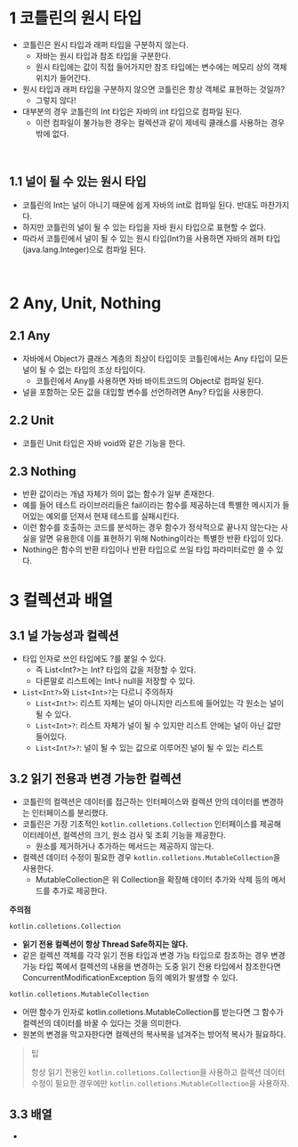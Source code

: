 # 1 코틀린의 원시 타입

- 코틀린은 원시 타입과 래퍼 타입을 구분하지 않는다.
	- 자바는 원시 타입과 참조 타입을 구분한다.
	- 원시 타입에는 값이 직접 들어가지만 참조 타입에는 변수에는 메모리 상의 객체 위치가 들어간다.
- 원시 타입과 래퍼 타입을 구분하지 않으면 코틀린은 항상 객체로 표현하는 것일까?
	- 그렇지 않다!
- 대부분의 경우 코틀린의 Int 타입은 자바의 int 타입으로 컴파일 된다.
	- 이런 컴파일이 불가능한 경우는 컬렉션과 같이 제네릭 클래스를 사용하는 경우 밖에 없다.

<br>

## 1.1 널이 될 수 있는 원시 타입

- 코틀린의 Int는 널이 아니기 때문에 쉽게 자바의 int로 컴파일 된다. 반대도 마찬가지다.
- 하지만 코틀린의 널이 될 수 있는 타입을 자바 원시 타입으로 표현할 수 없다.
- 따라서 코틀린에서 널이 될 수 있는 원시 타입(Int?)을 사용하면 자바의 래퍼 타입(java.lang.Integer)으로 컴파일 된다.

<br>

# 2 Any, Unit, Nothing

## 2.1 Any

- 자바에서 Object가 클래스 계층의 최상이 타입이듯 코틀린에서는 Any 타입이 모든 널이 될 수 없는 타입의 조상 타입이다.
	- 코틀린에서 Any를 사용하면 자바 바이트코드의 Object로 컴파일 된다.
- 널을 포함하는 모든 값을 대입할 변수를 선언하려면 Any? 타입을 사용한다.



## 2.2 Unit

- 코틀린 Unit 타입은 자바 void와 같은 기능을 한다.



## 2.3 Nothing

- 반환 값이라는 개념 자체가 의미 없는 함수가 일부 존재한다.
- 예를 들어 테스트 라이브러리들은 fail이라는 함수를 제공하는데 특별한 메시지가 들어있는 예외를 던져서 현재 테스트를 실패시킨다.
- 이런 함수를 호출하는 코드를 분석하는 경우 함수가 정삭적으로 끝나지 않는다는 사실을 알면 유용한데 이를 표현하기 위해 Nothing이라는 특별한 반환 타입이 있다.
- Nothing은 함수의 반환 타입이나 반환 타입으로 쓰일 타입 파라미터로만 쓸 수 있다.



# 3 컬렉션과 배열



## 3.1 널 가능성과 컬렉션

- 타입 인자로 쓰인 타입에도 ?를 붙일 수 있다.
	- 즉 List<Int?>는 Int? 타입의 값을 저장할 수 있다.
	- 다른말로 리스트에는 Int나 null을 저장할 수 있다.
- `List<Int?>`와 `List<Int>?`는 다르니 주의하자
	- `List<Int?>`: 리스트 자체는 널이 아니지만 리스트에 들어있는 각 원소는 널이 될 수 있다.
	- `List<Int>?`: 리스트 자체가 널이 될 수 있지만 리스트 안에는 널이 아닌 값만 들어있다.
	- `List<Int?>?`: 널이 될 수 있는 값으로 이루어진 널이 될 수 있는 리스트



## 3.2 읽기 전용과 변경 가능한 컬렉션

- 코틀린의 컬렉션은 데이터를 접근하는 인터페이스와 컬렉션 안의 데이터를 변경하는 인터페이스를 분리했다.
- 코틀린은 가장 기초적인 `kotlin.colletions.Collection` 인터페이스를 제공해 이터레이션, 컬렉션의 크기, 원소 검사 및 조회 기능을 제공한다.
	- 원소를 제거하거나 추가하는 메서드는 제공하지 않는다.
- 컬렉션 데이터 수정이 필요한 경우 `kotlin.colletions.MutableCollection`을 사용한다.
	- MutableCollection은 위 Collection을 확장해 데이터 추가와 삭제 등의 메서드를 추가로 제공한다.



**주의점**

`kotlin.colletions.Collection`

- **읽기 전용 컬렉션이 항상 Thread Safe하지는 않다.**
- 같은 컬렉션 객체를 각각 읽기 전용 타입과 변경 가능 타입으로 참조하는 경우 변경 가능 타입 쪽에서 컬렉션의 내용을 변경하는 도중 읽기 전용 타입에서 참조한다면 ConcurrentModificationException 등의 예외가 발생할 수 있다.



`kotlin.colletions.MutableCollection`

- 어떤 함수가 인자로 kotlin.colletions.MutableCollection를 받는다면 그 함수가 컬렉션의 데이터를 바꿀 수 있다는 것을 의미한다. 
- 원본의 변경을 막고자한다면 컬렉션의 복사복을 넘겨주는 방어적 복사가 필요하다.



> 팁
>
> 항상 읽기 전용인 `kotlin.colletions.Collection`을 사용하고 컬렉션 데이터 수정이 필요한 경우에만 `kotlin.colletions.MutableCollection`을 사용하자.



## 3.3 배열

- 